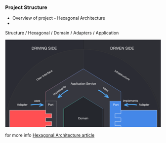 ### Project Structure
- Overview  of project -  Hexagonal Architecture
-
Structure / Hexagonal / Domain / Adapters / Application

![Diagram](HexagonalArchitecture.png)

for more info [Hexagonal Architecture article](https://medium.com/ssense-tech/hexagonal-architecture-there-are-always-two-sides-to-every-story-bc0780ed7d9c)

